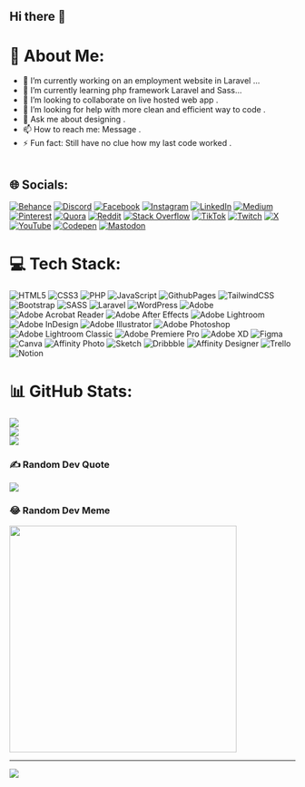 ## Hi there 👋

<!--
**abhishekshakya-np/abhishekshakya-np** is a ✨ _special_ ✨ repository because its `README.md` (this file) appears on your GitHub profile.

Here are some ideas to get you started:
-->
# 💫 About Me:
- 🔭 I’m currently working on an employment website in Laravel ...<br>
- 🌱 I’m currently learning php framework Laravel and Sass...<br>
- 👯 I’m looking to collaborate on live hosted web app .<br>
- 🤔 I’m looking for help with more clean and efficient way to code .<br>
- 💬 Ask me about designing .<br>
- 📫 How to reach me: Message .<br>
- ⚡ Fun fact: Still have no clue how my last code worked .<br><br>



## 🌐 Socials:
[![Behance](https://img.shields.io/badge/Behance-1769ff?logo=behance&logoColor=white)](https://behance.net/abhishekshakya-np) [![Discord](https://img.shields.io/badge/Discord-%237289DA.svg?logo=discord&logoColor=white)](https://discord.gg/abhishekshakya-np) [![Facebook](https://img.shields.io/badge/Facebook-%231877F2.svg?logo=Facebook&logoColor=white)](https://facebook.com/abhishekshakya-np) [![Instagram](https://img.shields.io/badge/Instagram-%23E4405F.svg?logo=Instagram&logoColor=white)](https://instagram.com/abhishekshakya-np) [![LinkedIn](https://img.shields.io/badge/LinkedIn-%230077B5.svg?logo=linkedin&logoColor=white)](https://linkedin.com/in/abhishekshakya-np) [![Medium](https://img.shields.io/badge/Medium-12100E?logo=medium&logoColor=white)](https://medium.com/@abhishekshakya-np) [![Pinterest](https://img.shields.io/badge/Pinterest-%23E60023.svg?logo=Pinterest&logoColor=white)](https://pinterest.com/abhishekshakya-np) [![Quora](https://img.shields.io/badge/Quora-%23B92B27.svg?logo=Quora&logoColor=white)](https://quora.com/profile/abhishekshakya-np) [![Reddit](https://img.shields.io/badge/Reddit-%23FF4500.svg?logo=Reddit&logoColor=white)](https://reddit.com/user/abhishekshakya-np) [![Stack Overflow](https://img.shields.io/badge/-Stackoverflow-FE7A16?logo=stack-overflow&logoColor=white)](https://stackoverflow.com/users/abhishekshakya-np) [![TikTok](https://img.shields.io/badge/TikTok-%23000000.svg?logo=TikTok&logoColor=white)](https://tiktok.com/@abhishekshakya-np) [![Twitch](https://img.shields.io/badge/Twitch-%239146FF.svg?logo=Twitch&logoColor=white)](https://twitch.tv/abhishekshakya-np) [![X](https://img.shields.io/badge/X-black.svg?logo=X&logoColor=white)](https://x.com/abhishekshakya-np) [![YouTube](https://img.shields.io/badge/YouTube-%23FF0000.svg?logo=YouTube&logoColor=white)](https://youtube.com/@abhishekshakya-np) [![Codepen](https://img.shields.io/badge/Codepen-000000?style=for-the-badge&logo=codepen&logoColor=white)](https://codepen.io/abhishekshakya-np) [![Mastodon](https://img.shields.io/badge/-MASTODON-%232B90D9?style=for-the-badge&logo=mastodon&logoColor=white)](https://mastodon.social/@abhishekshakya-np) 

# 💻 Tech Stack:
![HTML5](https://img.shields.io/badge/html5-%23E34F26.svg?style=for-the-badge&logo=html5&logoColor=white) ![CSS3](https://img.shields.io/badge/css3-%231572B6.svg?style=for-the-badge&logo=css3&logoColor=white) ![PHP](https://img.shields.io/badge/php-%23777BB4.svg?style=for-the-badge&logo=php&logoColor=white) ![JavaScript](https://img.shields.io/badge/javascript-%23323330.svg?style=for-the-badge&logo=javascript&logoColor=%23F7DF1E) ![GithubPages](https://img.shields.io/badge/github%20pages-121013?style=for-the-badge&logo=github&logoColor=white) ![TailwindCSS](https://img.shields.io/badge/tailwindcss-%2338B2AC.svg?style=for-the-badge&logo=tailwind-css&logoColor=white) ![Bootstrap](https://img.shields.io/badge/bootstrap-%238511FA.svg?style=for-the-badge&logo=bootstrap&logoColor=white) ![SASS](https://img.shields.io/badge/SASS-hotpink.svg?style=for-the-badge&logo=SASS&logoColor=white) ![Laravel](https://img.shields.io/badge/laravel-%23FF2D20.svg?style=for-the-badge&logo=laravel&logoColor=white) ![WordPress](https://img.shields.io/badge/WordPress-%23117AC9.svg?style=for-the-badge&logo=WordPress&logoColor=white) ![Adobe](https://img.shields.io/badge/adobe-%23FF0000.svg?style=for-the-badge&logo=adobe&logoColor=white) ![Adobe Acrobat Reader](https://img.shields.io/badge/Adobe%20Acrobat%20Reader-EC1C24.svg?style=for-the-badge&logo=Adobe%20Acrobat%20Reader&logoColor=white) ![Adobe After Effects](https://img.shields.io/badge/Adobe%20After%20Effects-9999FF.svg?style=for-the-badge&logo=Adobe%20After%20Effects&logoColor=white) ![Adobe Lightroom](https://img.shields.io/badge/Adobe%20Lightroom-31A8FF.svg?style=for-the-badge&logo=Adobe%20Lightroom&logoColor=white) ![Adobe InDesign](https://img.shields.io/badge/Adobe%20InDesign-49021F?style=for-the-badge&logo=adobeindesign&logoColor=FF3366) ![Adobe Illustrator](https://img.shields.io/badge/adobe%20illustrator-%23FF9A00.svg?style=for-the-badge&logo=adobe%20illustrator&logoColor=white) ![Adobe Photoshop](https://img.shields.io/badge/adobe%20photoshop-%2331A8FF.svg?style=for-the-badge&logo=adobe%20photoshop&logoColor=white) ![Adobe Lightroom Classic](https://img.shields.io/badge/Adobe%20Lightroom%20Classic-31A8FF.svg?style=for-the-badge&logo=Adobe%20Lightroom%20Classic&logoColor=white) ![Adobe Premiere Pro](https://img.shields.io/badge/Adobe%20Premiere%20Pro-9999FF.svg?style=for-the-badge&logo=Adobe%20Premiere%20Pro&logoColor=white) ![Adobe XD](https://img.shields.io/badge/Adobe%20XD-470137?style=for-the-badge&logo=Adobe%20XD&logoColor=#FF61F6) ![Figma](https://img.shields.io/badge/figma-%23F24E1E.svg?style=for-the-badge&logo=figma&logoColor=white) ![Canva](https://img.shields.io/badge/Canva-%2300C4CC.svg?style=for-the-badge&logo=Canva&logoColor=white) ![Affinity Photo](https://img.shields.io/badge/affinityphoto-%237E4DD2.svg?style=for-the-badge&logo=affinity-photo&logoColor=white) ![Sketch](https://img.shields.io/badge/Sketch-FFB387?style=for-the-badge&logo=sketch&logoColor=black) ![Dribbble](https://img.shields.io/badge/Dribbble-EA4C89?style=for-the-badge&logo=dribbble&logoColor=white) ![Affinity Designer](https://img.shields.io/badge/affinity%20desginer-%231B72BE.svg?style=for-the-badge&logo=affinity-designer&logoColor=white) ![Trello](https://img.shields.io/badge/Trello-%23026AA7.svg?style=for-the-badge&logo=Trello&logoColor=white) ![Notion](https://img.shields.io/badge/Notion-%23000000.svg?style=for-the-badge&logo=notion&logoColor=white)
# 📊 GitHub Stats:
![](https://github-readme-stats.vercel.app/api?username=abhishekshakya-np&theme=dark&hide_border=false&include_all_commits=true&count_private=true)<br/>
![](https://github-readme-streak-stats.herokuapp.com/?user=abhishekshakya-np&theme=dark&hide_border=false)<br/>
![](https://github-readme-stats.vercel.app/api/top-langs/?username=abhishekshakya-np&theme=dark&hide_border=false&include_all_commits=true&count_private=true&layout=compact)

### ✍️ Random Dev Quote
![](https://quotes-github-readme.vercel.app/api?type=horizontal&theme=radical)

### 😂 Random Dev Meme
<img src='https://memer-new.vercel.app/' style="height: 400px;"/>

---
[![](https://visitcount.itsvg.in/api?id=abhishekshakya-np&icon=0&color=0)](https://visitcount.itsvg.in)

<!-- Proudly created with GPRM ( https://gprm.itsvg.in ) -->
